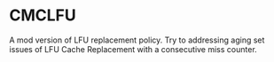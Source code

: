 # CMCLFU
A mod version of LFU replacement policy. Try to addressing aging set issues of LFU Cache Replacement with a consecutive miss counter.
